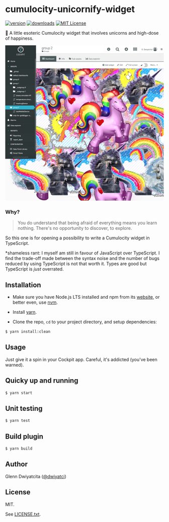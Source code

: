 # cumulocity-unicornify-widget

[![version](https://img.shields.io/npm/v/cumulocity-unicornify-widget.svg)](https://www.npmjs.com/package/cumulocity-unicornify-widget)
[![downloads](https://img.shields.io/npm/dt/cumulocity-unicornify-widget.svg)](http://npm-stat.com/charts.html?package=cumulocity-unicornify-widget)
[![MIT License](https://img.shields.io/github/license/mashape/apistatus.svg)](https://raw.githubusercontent.com/dwiyatci/cumulocity-unicornify-widget/master/LICENSE.txt)

:unicorn: A little esoteric Cumulocity widget that involves unicorns and high-dose of happiness.

![Screenshot](./screenshot.jpg)

### Why?
> You do understand that being afraid
of everything means you learn nothing.
There's no opportunity to discover,
to explore.

So this one is for opening a possibility to write a Cumulocity widget in TypeScript. 

*shameless rant: I myself am still in favour of JavaScript over TypeScript. I find the trade-off made between the syntax noise and the number of bugs reduced by using TypeScript is not that worth it. Types are good but TypeScript is *just* overrated.

## Installation
- Make sure you have Node.js LTS installed and npm from its [website](https://nodejs.org), or better even, use [nvm](https://github.com/creationix/nvm).

- Install [yarn](https://yarnpkg.com/en/docs/install).

- Clone the repo, `cd` to your project directory, and setup dependencies:

```bash
$ yarn install:clean
```

## Usage
Just give it a spin in your Cockpit app. Careful, it's addicted (you've been warned).

## Quicky up and running
```bash
$ yarn start
```

## Unit testing
```bash
$ yarn test
```

## Build plugin
```bash
$ yarn build
```

## Author
Glenn Dwiyatcita ([@dwiyatci](http://tiny.cc/dwiyatci))

## License
MIT.

See [LICENSE.txt](LICENSE.txt).
